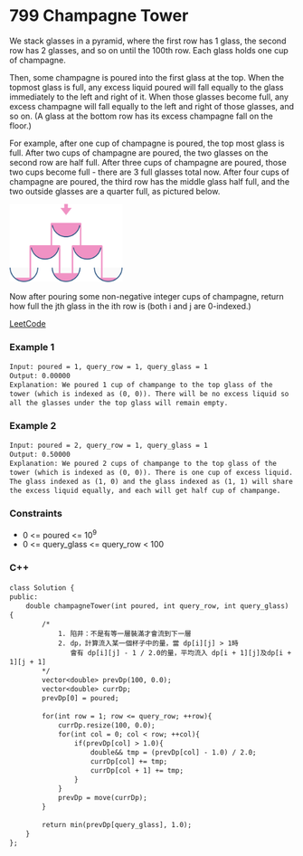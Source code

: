 # 799 Champagne Tower

We stack glasses in a pyramid, where the first row has 1 glass, the second row has 2 glasses, and so on until the 100th row.  Each glass holds one cup of champagne.

Then, some champagne is poured into the first glass at the top.  When the topmost glass is full, any excess liquid poured will fall equally to the glass immediately to the left and right of it.  When those glasses become full, any excess champagne will fall equally to the left and right of those glasses, and so on.  (A glass at the bottom row has its excess champagne fall on the floor.)

For example, after one cup of champagne is poured, the top most glass is full.  After two cups of champagne are poured, the two glasses on the second row are half full.  After three cups of champagne are poured, those two cups become full - there are 3 full glasses total now.  After four cups of champagne are poured, the third row has the middle glass half full, and the two outside glasses are a quarter full, as pictured below.

<img src="img/799.png" width = "200"/>

Now after pouring some non-negative integer cups of champagne, return how full the jth glass in the ith row is (both i and j are 0-indexed.)

[LeetCode](https://leetcode.cn/problems/champagne-tower/)


### Example 1

```
Input: poured = 1, query_row = 1, query_glass = 1
Output: 0.00000
Explanation: We poured 1 cup of champange to the top glass of the tower (which is indexed as (0, 0)). There will be no excess liquid so all the glasses under the top glass will remain empty.
```

### Example 2

```
Input: poured = 2, query_row = 1, query_glass = 1
Output: 0.50000
Explanation: We poured 2 cups of champange to the top glass of the tower (which is indexed as (0, 0)). There is one cup of excess liquid. The glass indexed as (1, 0) and the glass indexed as (1, 1) will share the excess liquid equally, and each will get half cup of champange.
```
 

### Constraints

* 0 <= poured <= 10<sup>9</sup>
* 0 <= query_glass <= query_row < 100

### C++ 

```
class Solution {
public:
    double champagneTower(int poured, int query_row, int query_glass) {
        /*
            1. 陷井：不是有等一層裝滿才會流到下一層
            2. dp，計算流入某一個杯子中的量，當 dp[i][j] > 1時
               會有 dp[i][j] - 1 / 2.0的量，平均流入 dp[i + 1][j]及dp[i + 1][j + 1]
        */
        vector<double> prevDp(100, 0.0);
        vector<double> currDp;
        prevDp[0] = poured; 

        for(int row = 1; row <= query_row; ++row){
            currDp.resize(100, 0.0);
            for(int col = 0; col < row; ++col){
                if(prevDp[col] > 1.0){
                    double&& tmp = (prevDp[col] - 1.0) / 2.0;
                    currDp[col] += tmp;
                    currDp[col + 1] += tmp;
                }
            }
            prevDp = move(currDp);
        }

        return min(prevDp[query_glass], 1.0);
    }
};
```